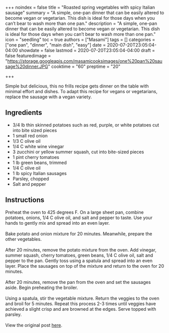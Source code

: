 +++
noindex = false
title = "Roasted spring vegetables with spicy Italian sausage"
summary = "A simple, one-pan dinner that can be easily altered to become vegan or vegetarian. This dish is ideal for those days when you can&rsquo;t bear to wash more than one pan."
description = "A simple, one-pan dinner that can be easily altered to become vegan or vegetarian. This dish is ideal for those days when you can&rsquo;t bear to wash more than one pan."
icon = "seedling"
toc = true
authors = ["Masami"]
tags = []
categories = ["one pan", "dinner", "main dish", "easy"]
date = 2020-07-20T23:05:04-04:00
showdate = false
lastmod = 2020-07-20T23:05:04-04:00
draft = false
featuredimage = "https://storage.googleapis.com/masamicooksimages/one%20pan%20sausage%20dinner.JPG"
cooktime = "60"
preptime = "20"

+++

Simple but delicious, this no frills recipe gets dinner on the table with minimal effort and dishes. To adapt this recipe for vegans or vegetarians, replace the sausage with a vegan variety.

## Ingredients

- 3/4 lb thin skinned potatoes such as red, purple, or white potatoes cut into bite sized pieces
- 1 small red onion
- 1/3 C olive oil
- 1/4 C white wine vinegar
- 3 zucchini or yellow summer squash, cut into bite-sized pieces
- 1 pint cherry tomatoes
- 1 lb green beans, trimmed
- 1/4 C olive oil
- 1 lb spicy Italian sausages
- Parsley, chopped
- Salt and pepper

## Instructions

Preheat the oven to 425 degrees F. On a large sheet pan, combine potatoes, onions, 1/4 C olive oil, and salt and pepper to taste. Use your hands to gently mix and spread into an even layer.\
\
Bake potato and onion mixture for 20 minutes. Meanwhile, prepare the other vegetables.\
\
After 20 minutes, remove the potato mixture from the oven. Add vinegar, summer squash, cherry tomatoes, green beans, 1/4 C olive oil, salt and pepper to the pan. Gently toss using a spatula and spread into an even layer. Place the sausages on top of the mixture and return to the oven for 20 minutes.\
\
After 20 minutes, remove the pan from the oven and set the sausages aside. Begin preheating the broiler.\
\
Using a spatula, stir the vegetable mixture. Return the veggies to the oven and broil for 5 minutes. Repeat this process 2-3 times until veggies have achieved a slight crisp and are browned at the edges. Serve topped with parsley.\
\
View the original post [here](https://www.instagram.com/p/CAwboWOhre1/).
